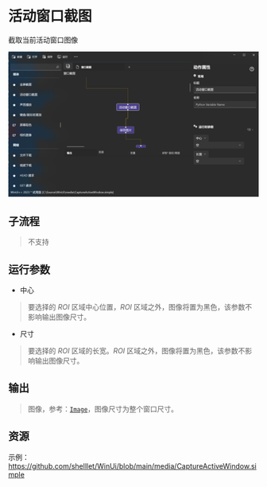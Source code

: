 # 活动窗口截图 
截取当前活动窗口图像


![CaptureActiveWindow](./images/07.png ':size=90%')

## 子流程
> 不支持

## 运行参数

* 中心
> 要选择的 *ROI* 区域中心位置，*ROI* 区域之外，图像将置为黑色，该参数不影响输出图像尺寸。
* 尺寸
> 要选择的 *ROI* 区域的长宽。*ROI* 区域之外，图像将置为黑色，该参数不影响输出图像尺寸。
## 输出

> 图像，参考：[`Image`](./types/Image.md)，图像尺寸为整个窗口尺寸。


## 资源

示例：https://github.com/shelllet/WinUi/blob/main/media/CaptureActiveWindow.simple

<!-- <iframe type="text/html" height="640px" src="https://www.youtube.com/embed/09cpr-z22Uc" frameborder="0"></iframe>

<iframe src="//player.bilibili.com/player.html?bvid=BV1Li4y1q7RW&page=1&autoplay=0" height='640px' scrolling="no" frameborder="no" framespacing="0" allowfullscreen="true"></iframe> -->
